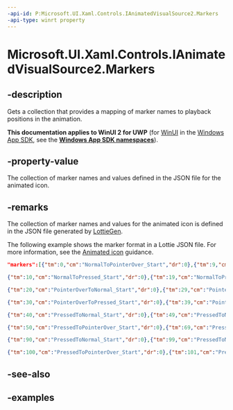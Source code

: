 ```yaml
---
-api-id: P:Microsoft.UI.Xaml.Controls.IAnimatedVisualSource2.Markers
-api-type: winrt property
---
```


# Microsoft.UI.Xaml.Controls.IAnimatedVisualSource2.Markers

<!--
public System.Collections.Generic.IReadOnlyDictionary<string,double> Markers { get; }
-->

## -description

Gets a collection that provides a mapping of marker names to playback positions in the animation.

**This documentation applies to WinUI 2 for UWP** (for [WinUI](/windows/apps/winui/winui3/) in the [Windows App SDK](/windows/apps/windows-app-sdk/), see the **[Windows App SDK namespaces](/windows/windows-app-sdk/api/winrt/)**).

## -property-value

The collection of marker names and values defined in the JSON file for the animated icon.

## -remarks

The collection of marker names and values for the animated icon is defined in the JSON file generated by [LottieGen](/windows/communitytoolkit/animations/lottie-scenarios/getting_started_codegen).

The following example shows the marker format in a Lottie JSON file. For more information, see the [Animated icon](/windows/apps/design/motion/animatedicons) guidance.

```json
"markers":[{"tm":0,"cm":"NormalToPointerOver_Start","dr":0},{"tm":9,"cm":"NormalToPointerOver_End","dr":0}, 

{"tm":10,"cm":"NormalToPressed_Start","dr":0},{"tm":19,"cm":"NormalToPressed_End","dr":0}, 

{"tm":20,"cm":"PointerOverToNormal_Start","dr":0},{"tm":29,"cm":"PointerOverToNormal_End","dr":0}, 

{"tm":30,"cm":"PointerOverToPressed_Start","dr":0},{"tm":39,"cm":"PointerOverToPressed_End","dr":0}, 

{"tm":40,"cm":"PressedToNormal_Start","dr":0},{"tm":49,"cm":"PressedToNormal_End","dr":0}, 

{"tm":50,"cm":"PressedToPointerOver_Start","dr":0},{"tm":69,"cm":"PressedToPointerOver_End","dr":0}, 

{"tm":90,"cm":"PressedToNormal_Start","dr":0},{"tm":99,"cm":"PressedToNormal_End","dr":0}, 

{"tm":100,"cm":"PressedToPointerOver_Start","dr":0},{"tm":101,"cm":"PressedToPointerOver_End","dr":0}]
```

## -see-also

## -examples

